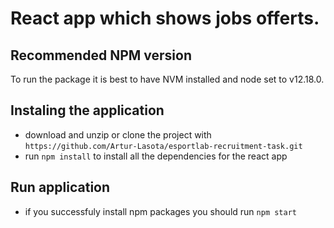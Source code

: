 # React app which shows jobs offerts.

## Recommended NPM version

To run the package it is best to have NVM installed and node set to v12.18.0.

## Instaling the application

- download and unzip or clone the project with `https://github.com/Artur-Lasota/esportlab-recruitment-task.git`
- run `npm install` to install all the dependencies for the react app

## Run application
- if you successfuly install npm packages you should run `npm start`
